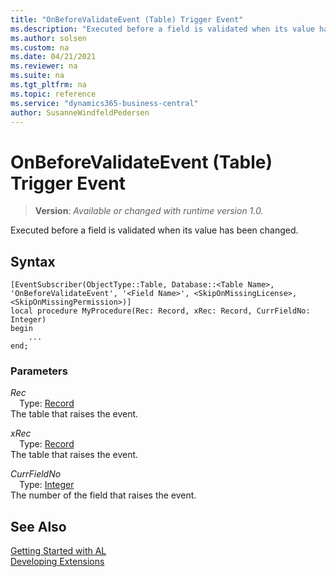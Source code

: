 ```yaml
---
title: "OnBeforeValidateEvent (Table) Trigger Event"
ms.description: "Executed before a field is validated when its value has been changed."
ms.author: solsen
ms.custom: na
ms.date: 04/21/2021
ms.reviewer: na
ms.suite: na
ms.tgt_pltfrm: na
ms.topic: reference
ms.service: "dynamics365-business-central"
author: SusanneWindfeldPedersen
---
```

[//]: # (START>DO_NOT_EDIT)
[//]: # (IMPORTANT:Do not edit any of the content between here and the END>DO_NOT_EDIT.)
[//]: # (Any modifications should be made in the .xml files in the ModernDev repo.)

# OnBeforeValidateEvent (Table) Trigger Event
> **Version**: _Available or changed with runtime version 1.0._

Executed before a field is validated when its value has been changed.


## Syntax
```
[EventSubscriber(ObjectType::Table, Database::<Table Name>, 'OnBeforeValidateEvent', '<Field Name>', <SkipOnMissingLicense>, <SkipOnMissingPermission>)]
local procedure MyProcedure(Rec: Record, xRec: Record, CurrFieldNo: Integer)
begin
    ...
end;
```

### Parameters

*Rec*  
&emsp;Type: [Record](../../../methods-auto/record/record-data-type.md)  
The table that raises the event.  

*xRec*  
&emsp;Type: [Record](../../../methods-auto/record/record-data-type.md)  
The table that raises the event.  

*CurrFieldNo*  
&emsp;Type: [Integer](../../../methods-auto/integer/integer-data-type.md)  
The number of the field that raises the event.  



[//]: # (IMPORTANT: END>DO_NOT_EDIT)
## See Also  
[Getting Started with AL](../../devenv-get-started.md)  
[Developing Extensions](../../devenv-dev-overview.md)  